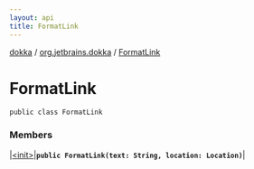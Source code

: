 ```yaml
---
layout: api
title: FormatLink
---
```

[dokka](../../index.html) / [org.jetbrains.dokka](../index.html) / [FormatLink](index.html)


# FormatLink



```
public class FormatLink
```


### Members


|[&lt;init&gt;](_init_.html)|**`public FormatLink(text: String, location: Location)`**|

